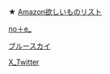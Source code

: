 ★ [Amazon欲しいものリスト](https://www.amazon.co.jp/hz/wishlist/ls/14CXV21QFC6C8?type=wishlist&filter=unpurchased&sort=priority&viewType=list)

[no＋e_](https://note.com/172cm172cm172cm/)

[ブルースカイ](https://bsky.app/profile/172cm172cm.bsky.social/post/3lbwafxppik2y)

[X_Twitter](https://x.com/172cm172cm2/status/1857743767442436477/photo/1)

